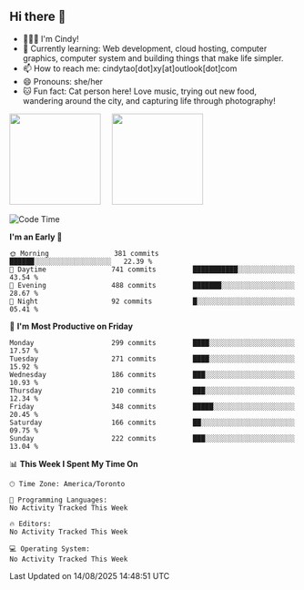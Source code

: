## Hi there 👋

<!--
**xinyue296/xinyue296** is a ✨ _special_ ✨ repository because its `README.md` (this file) appears on your GitHub profile.

Here are some ideas to get you started:

- 🔭 I’m currently working on ...
- 🌱 I’m currently learning ...
- 👯 I’m looking to collaborate on ...
- 🤔 I’m looking for help with ...
- 💬 Ask me about ...
- 📫 How to reach me: ...
- 😄 Pronouns: ...
- ⚡ Fun fact: ...
-->
- 👩🏻‍💻 I'm Cindy!
- 🌱 Currently learning: Web development, cloud hosting, computer graphics, computer system and building things that make life simpler.
- 📫 How to reach me: cindytao[dot]xy[at]outlook[dot]com
- 😄 Pronouns: she/her
- 🐱 Fun fact: Cat person here! Love music, trying out new food, wandering around the city, and capturing life through photography!

<!--Github Status: start-->
<div align="left">
  <img height="160em" src="https://github-readme-stats-topaz-two-25.vercel.app/api?username=xinyue296&theme=react&show_icons=true&count_private=true&include_orgs=true&hide=contribs,issues" />
    &nbsp;&nbsp;&nbsp;
  <img height="160em" src="https://github-readme-stats-cindy-taos-projects.vercel.app/api/top-langs/?username=xinyue296&theme=react&count_private=true&include_orgs=true&layout=compact" />
</div>
<!-- Github Status: end-->

<!--START_SECTION:waka-->
![Code Time](http://img.shields.io/badge/Code%20Time-294%20hrs%2036%20mins-blue)

**I'm an Early 🐤** 

```text
🌞 Morning                381 commits         ██████░░░░░░░░░░░░░░░░░░░   22.39 % 
🌆 Daytime                741 commits         ███████████░░░░░░░░░░░░░░   43.54 % 
🌃 Evening                488 commits         ███████░░░░░░░░░░░░░░░░░░   28.67 % 
🌙 Night                  92 commits          █░░░░░░░░░░░░░░░░░░░░░░░░   05.41 % 
```
📅 **I'm Most Productive on Friday** 

```text
Monday                   299 commits         ████░░░░░░░░░░░░░░░░░░░░░   17.57 % 
Tuesday                  271 commits         ████░░░░░░░░░░░░░░░░░░░░░   15.92 % 
Wednesday                186 commits         ███░░░░░░░░░░░░░░░░░░░░░░   10.93 % 
Thursday                 210 commits         ███░░░░░░░░░░░░░░░░░░░░░░   12.34 % 
Friday                   348 commits         █████░░░░░░░░░░░░░░░░░░░░   20.45 % 
Saturday                 166 commits         ██░░░░░░░░░░░░░░░░░░░░░░░   09.75 % 
Sunday                   222 commits         ███░░░░░░░░░░░░░░░░░░░░░░   13.04 % 
```


📊 **This Week I Spent My Time On** 

```text
🕑︎ Time Zone: America/Toronto

💬 Programming Languages: 
No Activity Tracked This Week

🔥 Editors: 
No Activity Tracked This Week

💻 Operating System: 
No Activity Tracked This Week
```


 Last Updated on 14/08/2025 14:48:51 UTC
<!--END_SECTION:waka-->
